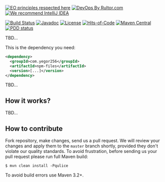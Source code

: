 [![EO principles respected here](https://www.elegantobjects.org/badge.svg)](https://www.elegantobjects.org)
[![DevOps By Rultor.com](http://www.rultor.com/b/yegor256/npm-files)](http://www.rultor.com/p/yegor256/npm-files)
[![We recommend IntelliJ IDEA](https://www.elegantobjects.org/intellij-idea.svg)](https://www.jetbrains.com/idea/)

[![Build Status](https://img.shields.io/travis/yegor256/npm-files/master.svg)](https://travis-ci.org/yegor256/npm-files)
[![Javadoc](http://www.javadoc.io/badge/com.yegor256/npm-files.svg)](http://www.javadoc.io/doc/com.yegor256/npm-files)
[![License](https://img.shields.io/badge/license-MIT-green.svg)](https://github.com/yegor256/npm-files/blob/master/LICENSE.txt)
[![Hits-of-Code](https://hitsofcode.com/github/yegor256/npm-files)](https://hitsofcode.com/view/github/yegor256/npm-files)
[![Maven Central](https://img.shields.io/maven-central/v/com.yegor256/npm-files.svg)](https://maven-badges.herokuapp.com/maven-central/com.yegor256/npm-files)
[![PDD status](http://www.0pdd.com/svg?name=yegor256/npm-files)](http://www.0pdd.com/p?name=yegor256/npm-files)

TBD...

This is the dependency you need:

```xml
<dependency>
  <groupId>com.yegor256</groupId>
  <artifactId>npm-files</artifactId>
  <version>[...]</version>
</dependency>
```

TBD...

## How it works?

TBD...

## How to contribute

Fork repository, make changes, send us a pull request. We will review
your changes and apply them to the `master` branch shortly, provided
they don't violate our quality standards. To avoid frustration, before
sending us your pull request please run full Maven build:

```
$ mvn clean install -Pqulice
```

To avoid build errors use Maven 3.2+.
